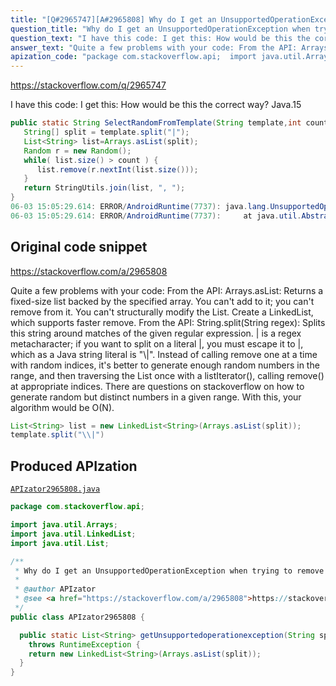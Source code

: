 ```yaml
---
title: "[Q#2965747][A#2965808] Why do I get an UnsupportedOperationException when trying to remove an element from a List?"
question_title: "Why do I get an UnsupportedOperationException when trying to remove an element from a List?"
question_text: "I have this code: I get this: How would be this the correct way? Java.15"
answer_text: "Quite a few problems with your code: From the API: Arrays.asList: Returns a fixed-size list backed by the specified array. You can't add to it; you can't remove from it. You can't structurally modify the List. Create a LinkedList, which supports faster remove. From the API: String.split(String regex): Splits this string around matches of the given regular expression. | is a regex metacharacter; if you want to split on a literal |, you must escape it to \\|, which as a Java string literal is \"\\\\|\". Instead of calling remove one at a time with random indices, it's better to generate enough random numbers in the range, and then traversing the List once with a listIterator(), calling remove() at appropriate indices. There are questions on stackoverflow on how to generate random but distinct numbers in a given range. With this, your algorithm would be O(N)."
apization_code: "package com.stackoverflow.api;  import java.util.Arrays; import java.util.LinkedList; import java.util.List;  /**  * Why do I get an UnsupportedOperationException when trying to remove an element from a List?  *  * @author APIzator  * @see <a href=\"https://stackoverflow.com/a/2965808\">https://stackoverflow.com/a/2965808</a>  */ public class APIzator2965808 {    public static List<String> getUnsupportedoperationexception(String split)     throws RuntimeException {     return new LinkedList<String>(Arrays.asList(split));   } }"
---
```


https://stackoverflow.com/q/2965747

I have this code:
I get this:
How would be this the correct way? Java.15


```java
public static String SelectRandomFromTemplate(String template,int count) {
   String[] split = template.split("|");
   List<String> list=Arrays.asList(split);
   Random r = new Random();
   while( list.size() > count ) {
      list.remove(r.nextInt(list.size()));
   }
   return StringUtils.join(list, ", ");
}
06-03 15:05:29.614: ERROR/AndroidRuntime(7737): java.lang.UnsupportedOperationException
06-03 15:05:29.614: ERROR/AndroidRuntime(7737):     at java.util.AbstractList.remove(AbstractList.java:645)
```


## Original code snippet

https://stackoverflow.com/a/2965808

Quite a few problems with your code:
From the API:
Arrays.asList: Returns a fixed-size list backed by the specified array.
You can&#x27;t add to it; you can&#x27;t remove from it. You can&#x27;t structurally modify the List.
Create a LinkedList, which supports faster remove.
From the API:
String.split(String regex): Splits this string around matches of the given regular expression.
| is a regex metacharacter; if you want to split on a literal |, you must escape it to \|, which as a Java string literal is &quot;\\|&quot;.
Instead of calling remove one at a time with random indices, it&#x27;s better to generate enough random numbers in the range, and then traversing the List once with a listIterator(), calling remove() at appropriate indices. There are questions on stackoverflow on how to generate random but distinct numbers in a given range.
With this, your algorithm would be O(N).

```java
List<String> list = new LinkedList<String>(Arrays.asList(split));
template.split("\\|")
```

## Produced APIzation

[`APIzator2965808.java`](https://github.com/pasqualesalza/apization-temp-data/raw/master/apizations/java/APIzator2965808.java)

```java
package com.stackoverflow.api;

import java.util.Arrays;
import java.util.LinkedList;
import java.util.List;

/**
 * Why do I get an UnsupportedOperationException when trying to remove an element from a List?
 *
 * @author APIzator
 * @see <a href="https://stackoverflow.com/a/2965808">https://stackoverflow.com/a/2965808</a>
 */
public class APIzator2965808 {

  public static List<String> getUnsupportedoperationexception(String split)
    throws RuntimeException {
    return new LinkedList<String>(Arrays.asList(split));
  }
}

```